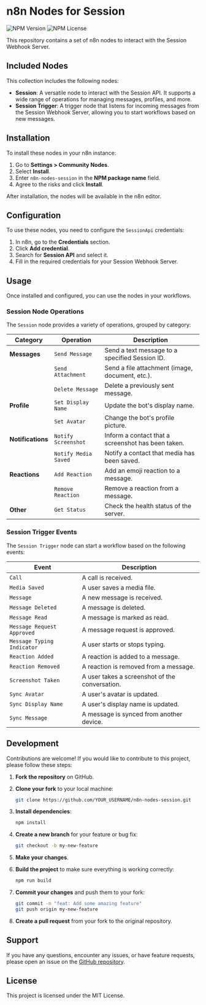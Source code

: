 # n8n Nodes for Session

![NPM Version](https://img.shields.io/npm/v/n8n-nodes-session?style=flat-square)
![NPM License](https://img.shields.io/npm/l/n8n-nodes-session?style=flat-square)

This repository contains a set of n8n nodes to interact with the Session Webhook Server.

## Included Nodes

This collection includes the following nodes:

- **Session**: A versatile node to interact with the Session API. It supports a wide range of operations for managing messages, profiles, and more.
- **Session Trigger**: A trigger node that listens for incoming messages from the Session Webhook Server, allowing you to start workflows based on new messages.

## Installation

To install these nodes in your n8n instance:

1. Go to **Settings > Community Nodes**.
2. Select **Install**.
3. Enter `n8n-nodes-session` in the **NPM package name** field.
4. Agree to the risks and click **Install**.

After installation, the nodes will be available in the n8n editor.

## Configuration

To use these nodes, you need to configure the `SessionApi` credentials:

1. In n8n, go to the **Credentials** section.
2. Click **Add credential**.
3. Search for **Session API** and select it.
4. Fill in the required credentials for your Session Webhook Server.

## Usage

Once installed and configured, you can use the nodes in your workflows.

### Session Node Operations

The `Session` node provides a variety of operations, grouped by category:

| Category      | Operation          | Description                                    |
|---------------|--------------------|------------------------------------------------|
| **Messages**  | `Send Message`     | Send a text message to a specified Session ID. |
|               | `Send Attachment`  | Send a file attachment (image, document, etc.).|
|               | `Delete Message`   | Delete a previously sent message.              |
| **Profile**   | `Set Display Name` | Update the bot's display name.                 |
|               | `Set Avatar`       | Change the bot's profile picture.              |
| **Notifications**| `Notify Screenshot`| Inform a contact that a screenshot has been taken.|
|               | `Notify Media Saved`| Notify a contact that media has been saved.    |
| **Reactions** | `Add Reaction`     | Add an emoji reaction to a message.            |
|               | `Remove Reaction`  | Remove a reaction from a message.              |
| **Other**     | `Get Status`       | Check the health status of the server.         |

### Session Trigger Events

The `Session Trigger` node can start a workflow based on the following events:

| Event                      | Description                                  |
|----------------------------|----------------------------------------------|
| `Call`                     | A call is received.                          |
| `Media Saved`              | A user saves a media file.                   |
| `Message`                  | A new message is received.                   |
| `Message Deleted`          | A message is deleted.                        |
| `Message Read`             | A message is marked as read.                 |
| `Message Request Approved` | A message request is approved.               |
| `Message Typing Indicator` | A user starts or stops typing.               |
| `Reaction Added`           | A reaction is added to a message.            |
| `Reaction Removed`         | A reaction is removed from a message.        |
| `Screenshot Taken`         | A user takes a screenshot of the conversation.|
| `Sync Avatar`              | A user's avatar is updated.                  |
| `Sync Display Name`        | A user's display name is updated.            |
| `Sync Message`             | A message is synced from another device.     |

## Development

Contributions are welcome! If you would like to contribute to this project, please follow these steps:

1. **Fork the repository** on GitHub.
2. **Clone your fork** to your local machine:

    ```bash
    git clone https://github.com/YOUR_USERNAME/n8n-nodes-session.git
    ```

3. **Install dependencies**:

    ```bash
    npm install
    ```

4. **Create a new branch** for your feature or bug fix:

    ```bash
    git checkout -b my-new-feature
    ```

5. **Make your changes**.
6. **Build the project** to make sure everything is working correctly:

    ```bash
    npm run build
    ```

7. **Commit your changes** and push them to your fork:

    ```bash
    git commit -m "feat: Add some amazing feature"
    git push origin my-new-feature
    ```

8. **Create a pull request** from your fork to the original repository.

## Support

If you have any questions, encounter any issues, or have feature requests, please open an issue on the [GitHub repository](https://github.com/obeone/n8n-nodes-session/issues).

## License

This project is licensed under the MIT License.
